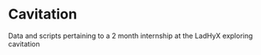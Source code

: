 # Cavitation
Data and scripts pertaining to a 2 month internship at the LadHyX exploring cavitation
